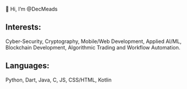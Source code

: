 👋 Hi, I’m @DecMeads

## Interests: 
Cyber-Security, Cryptography, Mobile/Web Development, Applied AI/ML, Blockchain Development, Algorithmic Trading and Workflow Automation.

## Languages:
Python, Dart, Java, C, JS, CSS/HTML, Kotlin
